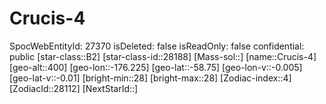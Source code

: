 ﻿---
location: [-58.75,-176.225,400]
type: Station
tags:
- astro/Star

---

# Crucis-4

SpocWebEntityId: 27370
isDeleted: false
isReadOnly: false
confidential: public
[star-class::B2]
[star-class-id::28188]
[Mass-sol::]
[name::Crucis-4]
[geo-alt::400]
[geo-lon::-176.225]
[geo-lat::-58.75]
[geo-lon-v::-0.005]
[geo-lat-v::-0.01]
[bright-min::28]
[bright-max::28]
[Zodiac-index::4]
[ZodiacId::28112]
[NextStarId::]

